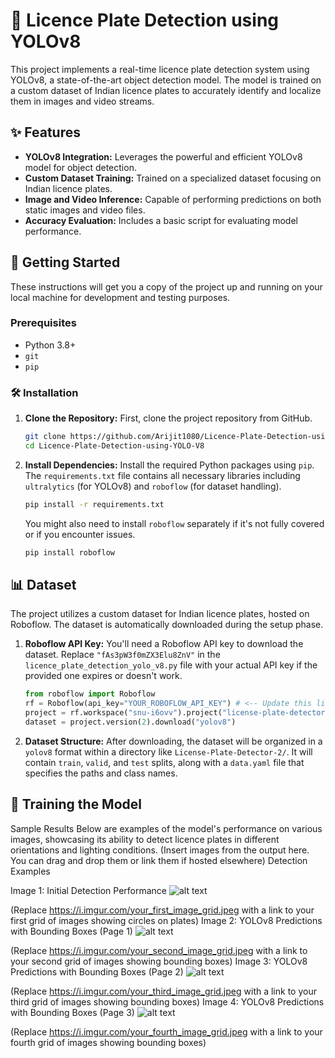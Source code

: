 # 🚗 Licence Plate Detection using YOLOv8

This project implements a real-time licence plate detection system using YOLOv8, a state-of-the-art object detection model. The model is trained on a custom dataset of Indian licence plates to accurately identify and localize them in images and video streams.

## ✨ Features

*   **YOLOv8 Integration:** Leverages the powerful and efficient YOLOv8 model for object detection.
*   **Custom Dataset Training:** Trained on a specialized dataset focusing on Indian licence plates.
*   **Image and Video Inference:** Capable of performing predictions on both static images and video files.
*   **Accuracy Evaluation:** Includes a basic script for evaluating model performance.

## 🚀 Getting Started

These instructions will get you a copy of the project up and running on your local machine for development and testing purposes.

### Prerequisites

*   Python 3.8+
*   `git`
*   `pip`

### 🛠️ Installation

1.  **Clone the Repository:**
    First, clone the project repository from GitHub.

    ```bash
    git clone https://github.com/Arijit1080/Licence-Plate-Detection-using-YOLO-V8.git
    cd Licence-Plate-Detection-using-YOLO-V8
    ```

2.  **Install Dependencies:**
    Install the required Python packages using `pip`. The `requirements.txt` file contains all necessary libraries including `ultralytics` (for YOLOv8) and `roboflow` (for dataset handling).

    ```bash
    pip install -r requirements.txt
    ```
    You might also need to install `roboflow` separately if it's not fully covered or if you encounter issues.
    ```bash
    pip install roboflow
    ```

## 📊 Dataset

The project utilizes a custom dataset for Indian licence plates, hosted on Roboflow. The dataset is automatically downloaded during the setup phase.

1.  **Roboflow API Key:**
    You'll need a Roboflow API key to download the dataset. Replace `"fAs3pW3f0mZX3Elu8ZnV"` in the `licence_plate_detection_yolo_v8.py` file with your actual API key if the provided one expires or doesn't work.

    ```python
    from roboflow import Roboflow
    rf = Roboflow(api_key="YOUR_ROBOFLOW_API_KEY") # <-- Update this line
    project = rf.workspace("snu-i6ovv").project("license-plate-detector-ogxxg")
    dataset = project.version(2).download("yolov8")
    ```

2.  **Dataset Structure:**
    After downloading, the dataset will be organized in a `yolov8` format within a directory like `License-Plate-Detector-2/`. It will contain `train`, `valid`, and `test` splits, along with a `data.yaml` file that specifies the paths and class names.

## 🏃 Training the Model



Sample Results
Below are examples of the model's performance on various images, showcasing its ability to detect licence plates in different orientations and lighting conditions.
(Insert images from the output here. You can drag and drop them or link them if hosted elsewhere)
Detection Examples

Image 1: Initial Detection Performance
![alt text](https://i.imgur.com/your_first_image_grid.jpeg)

(Replace https://i.imgur.com/your_first_image_grid.jpeg with a link to your first grid of images showing circles on plates)
Image 2: YOLOv8 Predictions with Bounding Boxes (Page 1)
![alt text](https://i.imgur.com/your_second_image_grid.jpeg)

(Replace https://i.imgur.com/your_second_image_grid.jpeg with a link to your second grid of images showing bounding boxes)
Image 3: YOLOv8 Predictions with Bounding Boxes (Page 2)
![alt text](https://i.imgur.com/your_third_image_grid.jpeg)

(Replace https://i.imgur.com/your_third_image_grid.jpeg with a link to your third grid of images showing bounding boxes)
Image 4: YOLOv8 Predictions with Bounding Boxes (Page 3)
![alt text](https://i.imgur.com/your_fourth_image_grid.jpeg)

(Replace https://i.imgur.com/your_fourth_image_grid.jpeg with a link to your fourth grid of images showing bounding boxes)
